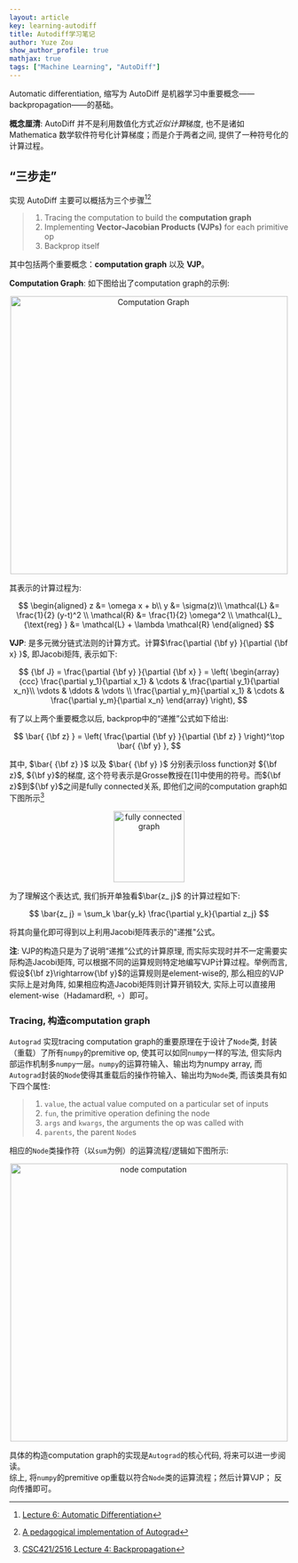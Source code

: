 ```yaml
---
layout: article
key: learning-autodiff
title: Autodiff学习笔记
author: Yuze Zou
show_author_profile: true
mathjax: true
tags: ["Machine Learning", "AutoDiff"]
---
```

Automatic differentiation, 缩写为 AutoDiff 是机器学习中重要概念——backpropagation——的基础。<!--more-->

**概念厘清**: AutoDiff 并不是利用数值化方式*近似计算*梯度, 也不是诸如 Mathematica 数学软件符号化计算梯度；而是介于两者之间, 提供了一种符号化的计算过程。

## “三步走”

实现 AutoDiff 主要可以概括为三个步骤[^1][^2]

> 1. Tracing the computation to build the **computation graph**  
> 2. Implementing **Vector-Jacobian Products (VJPs)** for each primitive op  
> 3. Backprop itself  

其中包括两个重要概念：**computation graph** 以及 **VJP**。

**Computation Graph**: 如下图给出了computation graph的示例: 

<div align="center">
<img src="https://user-images.githubusercontent.com/16682999/63222046-9a738400-c1d4-11e9-9c6e-1b56759b3c8a.jpg" alt="Computation Graph" width="500">
</div>

其表示的计算过程为: 

$$
\begin{aligned}
z &= \omega x + b\\
y &= \sigma(z)\\
\mathcal{L} &= \frac{1}{2} (y-t)^2 \\
\mathcal{R} &= \frac{1}{2} \omega^2 \\
\mathcal{L}_ {\text{reg} } &= \mathcal{L} + \lambda \mathcal{R}
\end{aligned}
$$

**VJP**: 是多元微分链式法则的计算方式。计算$\frac{\partial {\bf y} }{\partial {\bf x} }$, 即Jacobi矩阵, 表示如下:  

$$
{\bf J} = \frac{\partial {\bf y} }{\partial {\bf x} } = \left(
\begin{array}{ccc}
\frac{\partial y_1}{\partial x_1} & \cdots & \frac{\partial y_1}{\partial x_n}\\
\vdots & \ddots & \vdots \\
\frac{\partial y_m}{\partial x_1} & \cdots & \frac{\partial y_m}{\partial x_n}
\end{array}
\right),
$$

有了以上两个重要概念以后, backprop中的“递推”公式如下给出:  

$$
\bar{ {\bf z} } = \left( \frac{\partial {\bf y} }{\partial {\bf z} } \right)^\top \bar{ {\bf y} },
$$

其中, $\bar{ {\bf z} }$ 以及 $\bar{ {\bf y} }$ 分别表示loss function对 ${\bf z}$, ${\bf y}$的梯度, 这个符号表示是Grosse教授在[1]中使用的符号。而${\bf z}$到${\bf y}$之间是fully connected关系, 即他们之间的computation graph如下图所示[^3]   


<div align="center">
<img src="https://user-images.githubusercontent.com/16682999/63222064-e6262d80-c1d4-11e9-8c70-07070cd704f4.jpg" alt="fully connected graph" width="128">
</div>

为了理解这个表达式, 我们拆开单独看$\bar{z_ j}$ 的计算过程如下: 

$$
\bar{z_ j} = \sum_k \bar{y_k} \frac{\partial y_k}{\partial z_j}
$$

将其向量化即可得到以上利用Jacobi矩阵表示的"递推"公式。

**注**: VJP的构造只是为了说明“递推”公式的计算原理, 而实际实现时并不一定需要实际构造Jacobi矩阵, 可以根据不同的运算规则特定地编写VJP计算过程。举例而言, 假设${\bf z}\rightarrow{\bf y}$的运算规则是element-wise的, 那么相应的VJP实际上是对角阵, 如果相应构造Jacobi矩阵则计算开销较大, 实际上可以直接用element-wise（Hadamard积, $\circ$）即可。

### Tracing, 构造computation graph

`Autograd` 实现tracing computation graph的重要原理在于设计了`Node`类, 封装（重载）了所有`numpy`的premitive op, 使其可以如同`numpy`一样的写法, 但实际内部运作机制多`numpy`一层。`numpy`的运算符输入、输出均为numpy array, 而`Autograd`封装的`Node`使得其重载后的操作符输入、输出均为`Node`类, 而该类具有如下四个属性:   

> 1. `value`, the actual value computed on a particular set of inputs  
> 2. `fun`, the primitive operation defining the node  
> 3. `args` and `kwargs`, the arguments the op was called with  
> 4. `parents`, the parent `Node`s  

相应的`Node`类操作符（以`sum`为例）的运算流程/逻辑如下图所示:

<div align="center">
<img src="https://user-images.githubusercontent.com/16682999/63222068-11108180-c1d5-11e9-9c8e-90f9ce8c1b0c.jpg" alt="node computation" width="500">
</div>

具体的构造computation graph的实现是`Autograd`的核心代码, 将来可以进一步阅读。  
综上, 将`numpy`的premitive op重载以符合`Node`类的运算流程；然后计算VJP； 反向传播即可。

[^1]: [Lecture 6: Automatic Differentiation](http://www.cs.toronto.edu/~rgrosse/courses/csc421_2019/readings/L06%20Automatic%20Differentiation.pdf)
[^2]: [A pedagogical implementation of Autograd](https://github.com/mattjj/autodidact)
[^3]: [CSC421/2516 Lecture 4: Backpropagation](http://www.cs.toronto.edu/~rgrosse/courses/csc421_2019/slides/lec04.pdf) 
